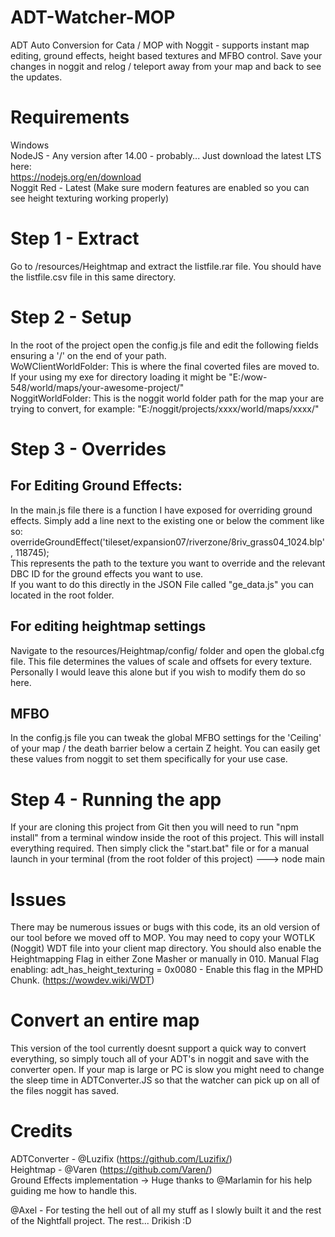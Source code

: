 

# ADT-Watcher-MOP
ADT Auto Conversion for Cata / MOP with Noggit - supports instant map editing, ground effects, height based textures and MFBO control.
Save your changes in noggit and relog / teleport away from your map and back to see the updates.

# Requirements
Windows  
NodeJS - Any version after 14.00 - probably... Just download the latest LTS here:  
https://nodejs.org/en/download  
Noggit Red - Latest (Make sure modern features are enabled so you can see height texturing working properly)  

# Step 1 - Extract 
Go to /resources/Heightmap and extract the listfile.rar file. You should have the listfile.csv file in this same directory. 

# Step 2 - Setup 
In the root of the project open the config.js file and edit the following fields ensuring a '/' on the end of your path.  
  WoWClientWorldFolder: This is where the final coverted files are moved to. If your using my exe for directory loading it might be "E:/wow-548/world/maps/your-awesome-project/"  
  NoggitWorldFolder: This is the noggit world folder path for the map your are trying to convert, for example: "E:/noggit/projects/xxxx/world/maps/xxxx/"  

# Step 3 - Overrides
## For Editing Ground Effects:
In the main.js file there is a function I have exposed for overriding ground effects. Simply add a line next to the existing one or below the comment like so:  
overrideGroundEffect('tileset/expansion07/riverzone/8riv_grass04_1024.blp', 118745);  
This represents the path to the texture you want to override and the relevant DBC ID for the ground effects you want to use.  
If you want to do this directly in the JSON File called "ge_data.js" you can located in the root folder.

## For editing heightmap settings
Navigate to the resources/Heightmap/config/ folder and open the global.cfg file.
This file determines the values of scale and offsets for every texture. Personally I would leave this alone but if you wish to modify them do so here.

## MFBO
In the config.js file you can tweak the global MFBO settings for the 'Ceiling' of your map / the death barrier below a certain Z height. You can easily get these values from noggit to set them specifically for your use case. 

# Step 4 - Running the app
If your are cloning this project from Git then you will need to run "npm install" from a terminal window inside the root of this project. This will install everything required. 
Then simply click the "start.bat" file or for a manual launch in your terminal (from the root folder of this project) ---> node main


# Issues
There may be numerous issues or bugs with this code, its an old version of our tool before we moved off to MOP. 
You may need to copy your WOTLK (Noggit) WDT file into your client map directory. You should also enable the Heightmapping Flag in either Zone Masher or manually in 010.
    Manual Flag enabling:  adt_has_height_texturing = 0x0080 - Enable this flag in the MPHD Chunk. (https://wowdev.wiki/WDT)

# Convert an entire map
This version of the tool currently doesnt support a quick way to convert everything, so simply touch all of your ADT's in noggit and save with the converter open.
If your map is large or PC is slow you might need to change the sleep time in ADTConverter.JS so that the watcher can pick up on all of the files noggit has saved.


# Credits
ADTConverter - @Luzifix (https://github.com/Luzifix/)  
Heightmap - @Varen (https://github.com/Varen/)  
Ground Effects implementation -> Huge thanks to @Marlamin for his help guiding me how to handle this.  

@Axel - For testing the hell out of all my stuff as I slowly built it and the rest of the Nightfall project.
The rest... Drikish :D  
